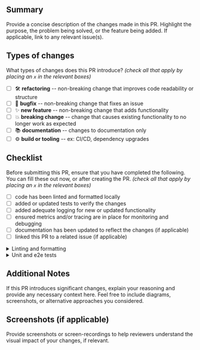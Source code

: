 ## Summary

Provide a concise description of the changes made in this PR. Highlight the purpose, the problem being solved, or the feature being added. If applicable, link to any relevant issue(s).

## Types of changes

What types of changes does this PR introduce?
_(check all that apply by placing an `x` in the relevant boxes)_

- [ ] 🛠️ **refactoring** -- non-breaking change that improves code readability or structure
- [ ] 🐛 **bugfix** -- non-breaking change that fixes an issue
- [ ] ✨ **new feature** -- non-breaking change that adds functionality
- [ ] 💥 **breaking change** -- change that causes existing functionality to no longer work as expected
- [ ] 📚 **documentation** -- changes to documentation only
- [ ] ⚙️ **build or tooling** -- ex: CI/CD, dependency upgrades

## Checklist

Before submitting this PR, ensure that you have completed the following. You can fill these out now, or after creating the PR.
_(check all that apply by placing an `x` in the relevant boxes)_

- [ ] code has been linted and formatted locally
- [ ] added or updated tests to verify the changes
- [ ] added adequate logging for new or updated functionality
- [ ] ensured metrics and/or tracing are in place for monitoring and debugging
- [ ] documentation has been updated to reflect the changes (if applicable)
- [ ] linked this PR to a related issue (if applicable)

<details>
  <summary>Linting and formatting</summary>

```shell
pnpm run lint:check
pnpm run format:check
```

</details>

<details>
  <summary>Unit and e2e tests</summary>

```shell
pnpm run test
pnpm run test:e2e
```

</details>

## Additional Notes

If this PR introduces significant changes, explain your reasoning and provide any necessary context here. Feel free to include diagrams, screenshots, or alternative approaches you considered.

## Screenshots (if applicable)

Provide screenshots or screen-recordings to help reviewers understand the visual impact of your changes, if relevant.
